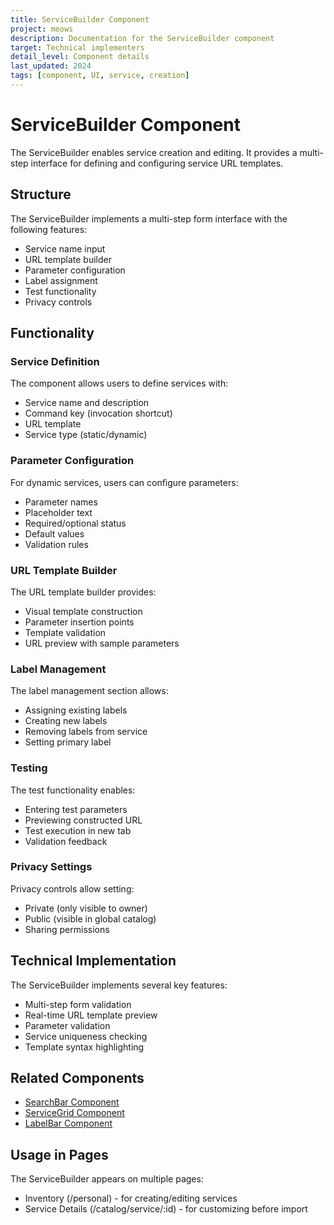 ```yaml
---
title: ServiceBuilder Component
project: meows
description: Documentation for the ServiceBuilder component
target: Technical implementers
detail_level: Component details
last_updated: 2024
tags: [component, UI, service, creation]
---
```


# ServiceBuilder Component

The ServiceBuilder enables service creation and editing. It provides a multi-step interface for defining and configuring service URL templates.

## Structure

The ServiceBuilder implements a multi-step form interface with the following features:

- Service name input
- URL template builder
- Parameter configuration
- Label assignment
- Test functionality
- Privacy controls

## Functionality

### Service Definition

The component allows users to define services with:

- Service name and description
- Command key (invocation shortcut)
- URL template
- Service type (static/dynamic)

### Parameter Configuration

For dynamic services, users can configure parameters:

- Parameter names
- Placeholder text
- Required/optional status
- Default values
- Validation rules

### URL Template Builder

The URL template builder provides:

- Visual template construction
- Parameter insertion points
- Template validation
- URL preview with sample parameters

### Label Management

The label management section allows:

- Assigning existing labels
- Creating new labels
- Removing labels from service
- Setting primary label

### Testing

The test functionality enables:

- Entering test parameters
- Previewing constructed URL
- Test execution in new tab
- Validation feedback

### Privacy Settings

Privacy controls allow setting:

- Private (only visible to owner)
- Public (visible in global catalog)
- Sharing permissions

## Technical Implementation

The ServiceBuilder implements several key features:

- Multi-step form validation
- Real-time URL template preview
- Parameter validation
- Service uniqueness checking
- Template syntax highlighting

## Related Components

- [SearchBar Component](SearchBar.md)
- [ServiceGrid Component](ServiceGrid.md)
- [LabelBar Component](LabelBar.md)

## Usage in Pages

The ServiceBuilder appears on multiple pages:

- Inventory (/personal) - for creating/editing services
- Service Details (/catalog/service/:id) - for customizing before import
